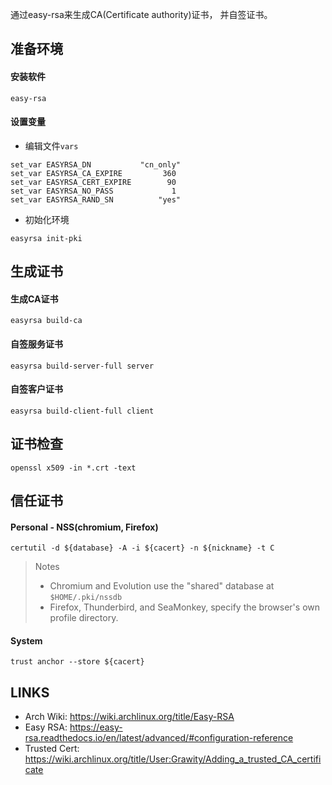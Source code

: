 通过easy-rsa来生成CA(Certificate authority)证书， 并自签证书。

## 准备环境

#### 安装软件

```
easy-rsa
```

#### 设置变量

* 编辑文件`vars`

```
set_var EASYRSA_DN           "cn_only"
set_var EASYRSA_CA_EXPIRE         360
set_var EASYRSA_CERT_EXPIRE        90
set_var EASYRSA_NO_PASS             1
set_var EASYRSA_RAND_SN          "yes"
```

* 初始化环境

```shell
easyrsa init-pki
```

## 生成证书

#### 生成CA证书

```shell
easyrsa build-ca
```

#### 自签服务证书

```shell
easyrsa build-server-full server
```


#### 自签客户证书

```shell
easyrsa build-client-full client
```


## 证书检查

```shell
openssl x509 -in *.crt -text
```


## 信任证书


#### Personal - NSS(chromium, Firefox)

```shell
certutil -d ${database} -A -i ${cacert} -n ${nickname} -t C
```

> Notes
>   * Chromium and Evolution use the "shared" database at `$HOME/.pki/nssdb`
>   * Firefox, Thunderbird, and SeaMonkey, specify the browser's own profile
>     directory.


#### System

```shell
trust anchor --store ${cacert}
```


## LINKS

* Arch Wiki: <https://wiki.archlinux.org/title/Easy-RSA>
* Easy RSA: <https://easy-rsa.readthedocs.io/en/latest/advanced/#configuration-reference>
* Trusted Cert: <https://wiki.archlinux.org/title/User:Grawity/Adding_a_trusted_CA_certificate>
